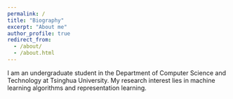 ```yaml
---
permalink: /
title: "Biography"
excerpt: "About me"
author_profile: true
redirect_from: 
  - /about/
  - /about.html
---
```


I am an undergraduate student in the Department of Computer Science and Technology at Tsinghua University. 
My research interest lies in machine learning algorithms and representation learning.

<!-- Experience -->
<!-- ====== -->
<!-- primary - junior - senior - university[this page](https://www.baidu.com) -->

<!-- Example: editing a markdown file for a talk -->
<!-- ![Editing a markdown file for a talk](/images/editing-talk.png) -->
